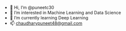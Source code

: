 - 👋 Hi, I’m @puneetc30
- 👀 I’m interested in Machine Learning and Data Science
- 🌱 I’m currently learning Deep Learning
- 📫 chaudharypuneet48@gmail.com

<!---
puneetc30/puneetc30 is a ✨ special ✨ repository because its `README.md` (this file) appears on your GitHub profile.
You can click the Preview link to take a look at your changes.
--->
